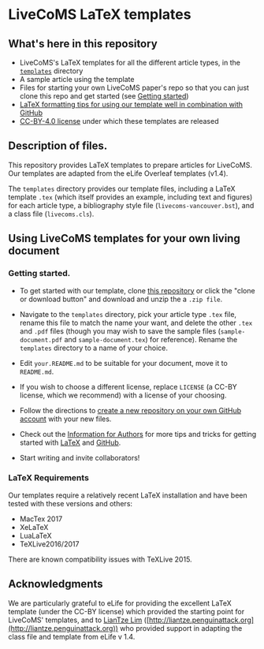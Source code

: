 # LiveCoMS LaTeX templates

## What's here in this repository

- LiveCoMS's LaTeX templates for all the different article types, in the [`templates`](templates) directory
- A sample article using the template
- Files for starting your own LiveCoMS paper's repo so that you can just clone this repo and get started (see [Getting started](#getting-started))
- [LaTeX formatting tips for using our template well in combination with GitHub](information_for_authors.md)
- [CC-BY-4.0 license](https://creativecommons.org/licenses/by/4.0/) under which these templates are released

## Description of files.
This repository provides LaTeX templates to prepare articles for LiveCoMS.
Our templates are adapted from the eLife Overleaf templates (v1.4).

The `templates` directory provides our template files, including a LaTeX template `.tex` (which itself provides an example, including text and figures) for each article type, a bibliography style file (`livecoms-vancouver.bst`), and a class file (`livecoms.cls`).

## Using LiveCoMS templates for your own living document

### Getting started.

* To get started with our template, clone [this repository](https://github.com/livecomsjournal/article_templates) or click the "clone or download button" and download and unzip the a `.zip file`.

* Navigate to the `templates` directory, pick your article type `.tex` file, rename this file to match the name your want, and delete the other `.tex` and `.pdf` files (though you may wish to save the sample files (`sample-document.pdf` and `sample-document.tex`) for reference).  Rename the `templates` directory to a name of your choice.

* Edit `your.README.md` to be suitable for your document, move it to `README.md`.

* If you wish to choose a different license, replace `LICENSE` (a CC-BY license, which we recommend) with a license of your choosing.

* Follow the directions to [create a new repository on your own GitHub account](https://help.github.com/articles/adding-an-existing-project-to-github-using-the-command-line/) with your new files.

* Check out the [Information for Authors](information_for_authors.md) for more tips and tricks for getting started with [LaTeX](https://www.latex-project.org/) and [GitHub](https://github.com).

* Start writing and invite collaborators!

### LaTeX Requirements

Our templates require a relatively recent LaTeX installation and have been tested with these versions and others:
- MacTex 2017
- XeLaTeX
- LuaLaTeX
- TeXLive2016/2017

There are known compatibility issues with TeXLive 2015.

## Acknowledgments
We are particularly grateful to eLife for providing the excellent LaTeX template (under the CC-BY license) which provided the starting point for LiveCoMS' templates, and to [LianTze Lim](https://github.com/liantze) ([http://liantze.penguinattack.org](http://liantze.penguinattack.org)) who provided support in adapting the class file and template from eLife v 1.4.
